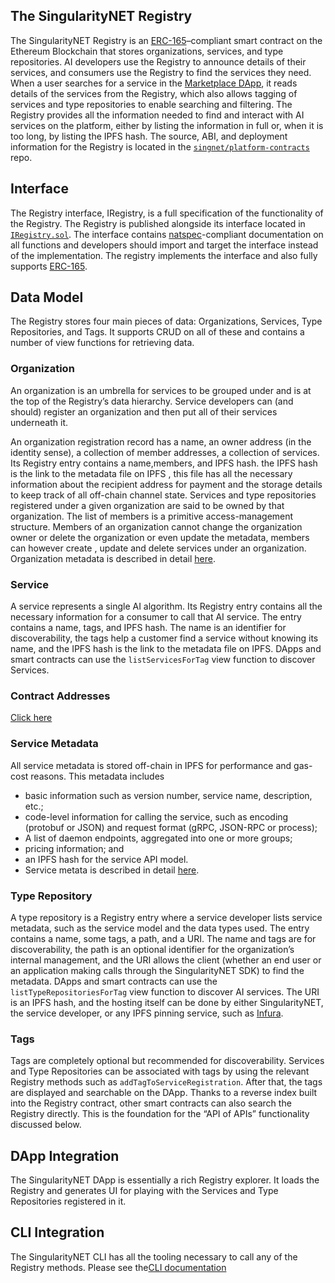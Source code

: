 ## The SingularityNET Registry

The SingularityNET Registry is an [ERC-165](https://eips.ethereum.org/EIPS/eip-165)–compliant smart contract on the Ethereum Blockchain that stores organizations, services, and type repositories. AI developers use the Registry to announce details of their services, and consumers use the Registry to find the services they need. When a user searches for a service in the [Marketplace DApp](https://beta.singularitynet.io/), it reads details of the services from the Registry, which also allows tagging of services and type repositories to enable searching and filtering.
The Registry provides all the information needed to find and interact with AI services on the
platform, either by listing the information in full or, when it is too long, by listing the IPFS hash. The source, ABI, and deployment information for the Registry is located in the [`singnet/platform-contracts`](https://github.com/singnet/platform-contracts) repo.

## Interface
The Registry interface, IRegistry, is a full specification of the functionality of the Registry. The Registry is published alongside its interface located in [`IRegistry.sol`](https://github.com/singnet/platform-contracts/blob/master/contracts/IRegistry.sol). The interface contains [natspec](https://github.com/ethereum/wiki/wiki/Ethereum-Natural-Specification-Format)-compliant documentation on all functions and developers should import and target the interface instead of the implementation. The registry implements the interface and also fully supports [ERC-165](https://eips.ethereum.org/EIPS/eip-165).

## Data Model
The Registry stores four main pieces of data: Organizations, Services, Type Repositories, and Tags. It supports CRUD on all of these and contains a number of view functions for retrieving data.

### Organization
An organization is an umbrella for services to be grouped under and is at the top of the
Registry’s data hierarchy. Service developers can (and should) register an organization and then
put all of their services underneath it.

An organization registration record has a name, an owner address (in the identity sense), a collection of member addresses, a collection of services. Its Registry entry contains a name,members, and IPFS hash. the IPFS hash is the link to the metadata file on IPFS , this file has all the necessary information about the recipient address for payment and the storage details to keep track of all off-chain channel state. Services and type repositories registered under a given organization are said to be owned by that organization. The list of members is a primitive access-management structure. Members of an organization cannot change the organization owner or delete the organization or even update the metadata, members can however create , update and delete services under an organization.
Organization metadata is described in detail [here](/docs/products/AIMarketplace/forcomers/organization).

### Service
A service represents a single AI algorithm. Its Registry entry contains all the necessary
information for a consumer to call that AI service. The entry contains a name, tags, and IPFS
hash. The name is an identifier for discoverability, the tags help a customer find a service
without knowing its name, and the IPFS hash is the link to the metadata file on IPFS. DApps and smart contracts can use the `listServicesForTag` view function to discover Services.

### Contract Addresses
[Click here](https://github.com/singnet/platform-contracts#deployed-contracts-npm-version-033)

### Service Metadata
All service metadata is stored off-chain in IPFS for performance and gas-cost reasons. This
metadata includes
* basic information such as version number, service name, description, etc.;
* code-level information for calling the service, such as encoding (protobuf or JSON) and
request format (gRPC, JSON-RPC or process);
* A list of daemon endpoints, aggregated into one or more groups;
* pricing information; and
* an IPFS hash for the service API model.
* Service metata is described in detail [here](/docs/products/DecentralizedAIPlatform/CoreConcepts/MarketplaceEcosystem/service).

### Type Repository
A type repository is a Registry entry where a service developer lists service metadata, such as
the service model and the data types used. The entry contains a name, some tags, a path, and a
URI. The name and tags are for discoverability, the path is an optional identifier for the
organization’s internal management, and the URI allows the client (whether an end user or an
application making calls through the SingularityNET SDK) to find the metadata. DApps and
smart contracts can use the `listTypeRepositoriesForTag` view function to discover AI services.
The URI is an IPFS hash, and the hosting itself can be done by either SingularityNET, the
service developer, or any IPFS pinning service, such as [Infura](https://infura.io/).

### Tags
Tags are completely optional but recommended for discoverability. Services and Type Repositories can be associated with tags by using the relevant Registry methods such as `addTagToServiceRegistration`. After that, the tags are displayed and searchable on the DApp. Thanks to a reverse index built into the Registry contract, other smart contracts can also search the Registry directly. This is the foundation for the “API of APIs” functionality discussed below.

## DApp Integration
The SingularityNET DApp is essentially a rich Registry explorer. It loads the Registry and generates UI for playing with the Services and Type Repositories registered in it.

## CLI Integration
The SingularityNET CLI has all the tooling necessary to call any of the Registry methods. Please see the[CLI documentation](http://snet-cli-docs.singularitynet.io/)
